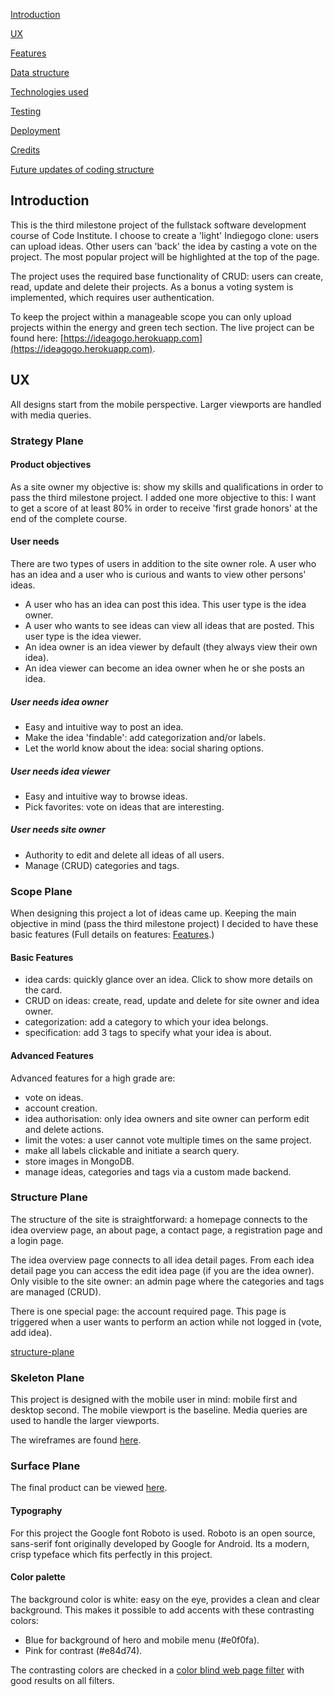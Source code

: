[Introduction](#introduction)

[UX](#ux)

[Features](#features)

[Data structure](#data-structure)

[Technologies used](#technologies-used)

[Testing](#testing)

[Deployment](#deployment)

[Credits](#credits)

[Future updates of coding structure](#future-updates-of-coding-structure)

## Introduction
This is the third milestone project of the fullstack software development course of Code Institute. I choose to create a 'light' Indiegogo clone: users can upload ideas. Other users can 'back' the idea by casting a vote on the project. The most popular project will be highlighted at the top of the page.

The project uses the required base functionality of CRUD: users can create, read, update and delete their projects. As a bonus a voting system is implemented, which requires user authentication.

To keep the project within a manageable scope you can only upload projects within the energy and green tech section. The live project can be found here: [https://ideagogo.herokuapp.com](https://ideagogo.herokuapp.com).

## UX
All designs start from the mobile perspective. Larger viewports are handled with media queries.

### Strategy Plane
#### Product objectives
As a site owner my objective is: show my skills and qualifications in order to pass the third milestone project.
I added one more objective to this: I want to get a score of at least 80% in order to receive 'first grade honors' at the end of the complete course.

#### User needs
There are two types of users in addition to the site owner role. A user who has an idea and a user who is curious and wants to view other persons' ideas. 
- A user who has an idea can post this idea. This user type is the idea owner. 
- A user who wants to see ideas can view all ideas that are posted. This user type is the idea viewer.
- An idea owner is an idea viewer by default (they always view their own idea).
- An idea viewer can become an idea owner when he or she posts an idea.

##### User needs idea owner
- Easy and intuitive way to post an idea.
- Make the idea 'findable': add categorization and/or labels.
- Let the world know about the idea: social sharing options.

##### User needs idea viewer
- Easy and intuitive way to browse ideas.
- Pick favorites: vote on ideas that are interesting.

##### User needs site owner
- Authority to edit and delete all ideas of all users.
- Manage (CRUD) categories and tags.

### Scope Plane
When designing this project a lot of ideas came up. Keeping the main objective in mind (pass the third milestone project) I decided to have these basic features (Full details on features: [Features](#features).)

#### Basic Features
- idea cards: quickly glance over an idea. Click to show more details on the card.
- CRUD on ideas: create, read, update and delete for site owner and idea owner.
- categorization: add a category to which your idea belongs.
- specification: add 3 tags to specify what your idea is about.

#### Advanced Features
Advanced features for a high grade are:
- vote on ideas.
- account creation.
- idea authorisation: only idea owners and site owner can perform edit and delete actions.
- limit the votes: a user cannot vote multiple times on the same project.
- make all labels clickable and initiate a search query.
- store images in MongoDB.
- manage ideas, categories and tags via a custom made backend.

### Structure Plane
The structure of the site is straightforward: a homepage connects to the idea overview page, an about page, a contact page, a registration page and a login page.

The idea overview page connects to all idea detail pages. From each idea detail page you can access the edit idea page (if you are the idea owner). Only visible to the site owner: an admin page where the categories and tags are managed (CRUD).

There is one special page: the account required page. This page is triggered when a user wants to perform an action while not logged in (vote, add idea).

[structure-plane](https://github.com/ChiefChingu/ideagogo/blob/master/Structure%20plane.jpg)

### Skeleton Plane
This project is designed with the mobile user in mind: mobile first and desktop second. The mobile viewport is the baseline. Media queries are used to handle the larger  viewports.

The wireframes are found [here](https://github.com/ChiefChingu/ideagogo/blob/master/Ideagogo%20-%20wireframes.pdf).

### Surface Plane
The final product can be viewed [here](https://ideagogo.herokuapp.com).

#### Typography
For this project the Google font Roboto is used. Roboto is an open source, sans-serif font originally developed by Google for Android. Its a modern, crisp typeface which fits perfectly in this project.

#### Color palette
The background color is white: easy on the eye, provides a clean and clear background. This makes it possible to add accents with these contrasting colors:

- Blue for background of hero and mobile menu (#e0f0fa).
- Pink for contrast (#e84d74).

The contrasting colors are checked in a [color blind web page filter](https://www.toptal.com/designers/colorfilter) with good results on all filters.
